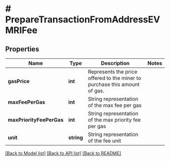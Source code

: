 # # PrepareTransactionFromAddressEVMRIFee

## Properties

Name | Type | Description | Notes
------------ | ------------- | ------------- | -------------
**gasPrice** | **int** | Represents the price offered to the miner to purchase this amount of gas. |
**maxFeePerGas** | **int** | String representation of the max fee per gas |
**maxPriorityFeePerGas** | **int** | String representation of the max priority fee per gas |
**unit** | **string** | String representation of the fee unit |

[[Back to Model list]](../../README.md#models) [[Back to API list]](../../README.md#endpoints) [[Back to README]](../../README.md)
